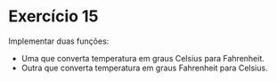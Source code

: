 # Exercício 15

Implementar duas funções:

- Uma que converta temperatura em graus Celsius para Fahrenheit.
- Outra que converta temperatura em graus Fahrenheit para Celsius.
